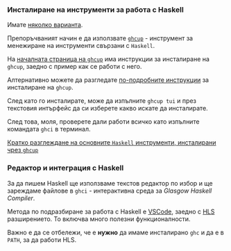 ### Инсталиране на инструменти за работа с Haskell

Имате [няколко варианта](https://www.haskell.org/downloads/).

Препоръчваният начин е да използвате [`ghcup`][ghcup] - инструмент за менежиране на инструменти свързани с `Haskell`.

На [началната страница на `ghcup`][ghcup] има инструкции за инсталиране на `ghcup`, заедно с пример как се работи с
него.

Алтернативно можете да разгледате [по-подробните инструкции](https://www.haskell.org/ghcup/install/) за инсталиране на
`ghcup`.

След като го инсталирате, може да изпълните `ghcup tui` и през текстовия интърфейс да си изберете какво искате да
инсталирате.

След това, моля, проверете дали работи всичко като изпълните командата `ghci` в терминал.

[Кратко разглеждане на основните `Haskell` инструменти, инсталирани чрез `ghcup`](https://www.haskell.org/ghcup/steps/)

[ghcup]: https://www.haskell.org/ghcup/

### Редактор и интеграция с Haskell

За да пишем Haskell ще използваме текстов редактор по избор и ще зареждаме файлове в `ghci` - интерактивна среда за
*Glasgow Haskell Compiler*.

Метода по подразбиране за работа с Haskell е [VSCode](https://code.visualstudio.com/), заедно с
[HLS](https://marketplace.visualstudio.com/items?itemName=haskell.haskell) разширението. То включва много полезни
функционалности.

Важно е да се отбележи, че е **нужно** да имаме инсталирано `ghc` и да е в `PATH`, за да работи HLS.
